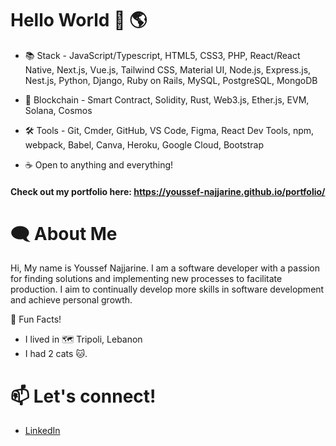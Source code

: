 # Hello World :wave: :earth_americas:


- :books: Stack - JavaScript/Typescript, HTML5, CSS3, PHP, React/React Native, Next.js, Vue.js, Tailwind CSS, Material UI, Node.js, Express.js, Nest.js, Python, Django, Ruby on Rails, MySQL, PostgreSQL, MongoDB
- 🔗 Blockchain - Smart Contract, Solidity, Rust, Web3.js, Ether.js, EVM, Solana, Cosmos

- :hammer_and_wrench: Tools - Git, Cmder, GitHub, VS Code, Figma, React Dev Tools, npm, webpack, Babel, Canva, Heroku, Google Cloud, Bootstrap

- :coffee: Open to anything and everything!

####  Check out my portfolio here:  https://youssef-najjarine.github.io/portfolio/
# :left_speech_bubble:   About Me

Hi, My name is Youssef Najjarine. I am a software developer with a passion for finding solutions and implementing new processes to facilitate production. I aim to continually develop more skills in software development and achieve personal growth.


:star2: Fun Facts!

- I lived in :world_map: Tripoli, Lebanon
- I had 2 cats :cat:.

# :mailbox: Let's connect!
- [LinkedIn](https://www.linkedin.com/in/youssefnajjarine/)

